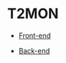 # T2MON


- [Front-end](https://github.com/Mirodeon/T2MON-Front)

- [Back-end](https://github.com/Mirodeon/T2MON-Back)
